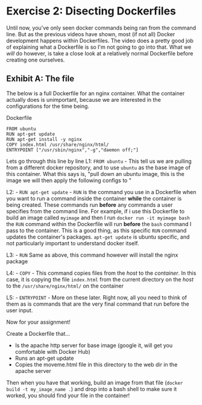 # Exercise 2: Disecting Dockerfiles

Until now, you've only seen docker commands being ran from the command line. But as the previous videos have shown, most (if not all) Docker development happens within Dockerfiles. The video does a pretty good job of explaining what a Dockerfile is so I'm not going to go into that. What we <i>will</i> do however, is take a close look at a relatively normal Dockerfile before creating one ourselves.

## Exhibit A: The file

The below is a full Dockerfile for an nginx container. What the container actually does is unimportant, because we are interested in the configurations for the time being.

Dockerfile 

```
FROM ubuntu
RUN apt-get update
RUN apt-get install -y nginx
COPY index.html /usr/share/nginx/html/
ENTRYPOINT ["/usr/sbin/nginx","-g","daemon off;"]
```

Lets go through this line by line
L1: `FROM ubuntu` - This tell us we are pulling from a different docker repository, and to use `ubuntu` as the base image of this container. What this says is, "pull down an ubuntu image, this is the image we will then apply the following configs to "

L2: - `RUN apt-get update` - `RUN` is the command you use in a Dockerfile when you want to run a command inside the container <b>while</b> the container is being created. These commands run <b>before</b> any commands a user specifies from the command line. For example, if i use this Dockerfile to build an image called `myimage` and then I run `docker run -it myimage bash` the `RUN` command within the Dockerfile will run <b>before</b> the `bash` command I pass to the container. This is a good thing, as this specific `RUN` command updates the container's packages. `apt-get update` is ubuntu specific, and not particularly important to understand docker itself. 

L3: - `RUN` Same as above, this command however will install the nginx package

L4: - `COPY` - This command copies files from the <i>host</i> to the <i>container</i>. In this case, it is copying the file `index.html` from the current directory on the <i>host</i> to the `/usr/share/nginx/html/` on the container

L5: - `ENTRYPOINT` - More on these later. Right now, all you need to think of them as is commands that are the very final command that run before the user input.

Now for your assignment!

Create a Dockerfile that...
* Is the apache http server for base image (google it, will get you comfortable with Docker Hub)
* Runs an apt-get update 
* Copies the moveme.html file in this directory to the web dir in the apache server

Then when you have that working, build an image from that file (`docker build -t my_image_name .`) and drop into a bash shell to make sure it worked, you should find your file in the container!